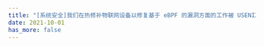 ```yaml
---
title: "[系统安全]我们在热修补物联网设备以修复基于 eBPF 的漏洞方面的工作被 USENIX Security'22 接受。"
date: 2021-10-01
has_more: false
---
```

